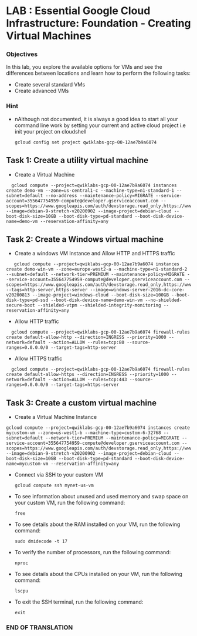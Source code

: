 # LAB : Essential Google Cloud Infrastructure: Foundation - Creating Virtual Machines

### Objectives
In this lab, you explore the available options for VMs and see the differences between locations and learn how to perform the following tasks:

  - Create several standard VMs
  - Create advanced VMs

### Hint
  - nAlthough not documented, it is always a good idea to start all your command line work by setting your current and active cloud project i.e init your project on cloudshell
  
    ` gcloud config set project qwiklabs-gcp-00-12ae7b9a6074 `


## Task 1: Create a utility virtual machine

  - Create a Virtual Machine
  
  ```
	gcloud compute --project=qwiklabs-gcp-00-12ae7b9a6074 instances create demo-vm --zone=us-central1-c --machine-type=n1-standard-1 --subnet=default --no-address --maintenance-policy=MIGRATE --service-account=355647754959-compute@developer.gserviceaccount.com --scopes=https://www.googleapis.com/auth/devstorage.read_only,https://www.googleapis.com/auth/logging.write,https://www.googleapis.com/auth/monitoring.write,https://www.googleapis.com/auth/servicecontrol,https://www.googleapis.com/auth/service.management.readonly,https://www.googleapis.com/auth/trace.append --image=debian-9-stretch-v20200902 --image-project=debian-cloud --boot-disk-size=10GB --boot-disk-type=pd-standard --boot-disk-device-name=demo-vm --reservation-affinity=any
  ```

## Task 2: Create a Windows virtual machine

  - Create a windows VM Instance and Allow HTTP and HTTPS traffic 
 
 ```
	gcloud compute --project=qwiklabs-gcp-00-12ae7b9a6074 instances create demo-win-vm --zone=europe-west2-a --machine-type=n1-standard-2 --subnet=default --network-tier=PREMIUM --maintenance-policy=MIGRATE --service-account=355647754959-compute@developer.gserviceaccount.com --scopes=https://www.googleapis.com/auth/devstorage.read_only,https://www.googleapis.com/auth/logging.write,https://www.googleapis.com/auth/monitoring.write,https://www.googleapis.com/auth/servicecontrol,https://www.googleapis.com/auth/service.management.readonly,https://www.googleapis.com/auth/trace.append --tags=http-server,https-server --image=windows-server-2016-dc-core-v20200813 --image-project=windows-cloud --boot-disk-size=100GB --boot-disk-type=pd-ssd --boot-disk-device-name=demo-win-vm --no-shielded-secure-boot --shielded-vtpm --shielded-integrity-monitoring --reservation-affinity=any
```

  - Allow HTTP traffic
  
  ```
 	gcloud compute --project=qwiklabs-gcp-00-12ae7b9a6074 firewall-rules create default-allow-http --direction=INGRESS --priority=1000 --network=default --action=ALLOW --rules=tcp:80 --source-ranges=0.0.0.0/0 --target-tags=http-server
 ```
 
  - Allow HTTPS traffic
  
  ```
  	gcloud compute --project=qwiklabs-gcp-00-12ae7b9a6074 firewall-rules create default-allow-https --direction=INGRESS --priority=1000 --network=default --action=ALLOW --rules=tcp:443 --source-ranges=0.0.0.0/0 --target-tags=https-server
  ```

## Task 3: Create a custom virtual machine

  - Create a Virtual Machine Instance

  ```
  gcloud compute --project=qwiklabs-gcp-00-12ae7b9a6074 instances create mycustom-vm --zone=us-west1-b --machine-type=custom-6-32768 --subnet=default --network-tier=PREMIUM --maintenance-policy=MIGRATE --service-account=355647754959-compute@developer.gserviceaccount.com --scopes=https://www.googleapis.com/auth/devstorage.read_only,https://www.googleapis.com/auth/logging.write,https://www.googleapis.com/auth/monitoring.write,https://www.googleapis.com/auth/servicecontrol,https://www.googleapis.com/auth/service.management.readonly,https://www.googleapis.com/auth/trace.append --image=debian-9-stretch-v20200902 --image-project=debian-cloud --boot-disk-size=10GB --boot-disk-type=pd-standard --boot-disk-device-name=mycustom-vm --reservation-affinity=any
  ```

  - Connect via SSH to your custom VM
  
   	` gcloud compute ssh mynet-us-vm `

  - To see information about unused and used memory and swap space on your custom VM, run the following command:

	` free `
	
  - To see details about the RAM installed on your VM, run the following command:

	` sudo dmidecode -t 17 `
	
  - To verify the number of processors, run the following command:

	` nproc `
	
  - To see details about the CPUs installed on your VM, run the following command:

	` lscpu `
	
  - To exit the SSH terminal, run the following command:

	` exit `
	

### END OF TRANSLATION



